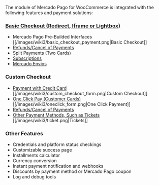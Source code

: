 The module of Mercado Pago for WooCommerce is integrated with the following features and payment solutions:

### [Basic Checkout (Redirect, Iframe or Lightbox)](https://www.mercadopago.com.br/developers/en/solutions/payments/basic-checkout/receive-payments/)
* Mercado Pago Pre-Builded Interfaces<br>[[/images/wiki3/basic_checkout_payment.png|Basic Checkout]]
* [Refunds/Cancel of Payments](https://www.mercadopago.com.br/developers/en/solutions/payments/basic-checkout/refund-cancel#refund)
* Split Payments (Two Cards)
* [Subscriptions](https://www.mercadopago.com.br/developers/en/solutions/payments/basic-checkout/subscriptions/)
* [Mercado Envios](https://www.mercadopago.com.br/developers/en/solutions/payments/basic-checkout/receive-payments/)

### Custom Checkout
* [Payment with Credit Card](https://www.mercadopago.com.br/developers/en/solutions/payments/basic-checkout/receive-payments/)<br>[[/images/wiki3/custom_checkout_form.png|Custom Checkout]]
* [One Click Pay (Customer Cards)](https://www.mercadopago.com.br/developers/en/solutions/payments/custom-checkout/one-click-charges/javascript/)<br>[[/images/wiki3/oneclick_form.png|One Click Payment]]
* [Refunds/Cancel of Payments](https://www.mercadopago.com.br/developers/en/solutions/payments/custom-checkout/refund-cancel#refund)
* [Other Payment Methods, Such as Tickets](https://www.mercadopago.com.br/developers/en/solutions/payments/custom-checkout/charge-with-other-methods/)<br>[[/images/wiki3/ticket.png|Tickets]]

### Other Features
* Credentials and platform status checkings
* Customizable success page
* Installments calculator
* Currency conversion
* Instant payment notification and webhooks
* Discounts by payment method or Mercado Pago coupon
* Log and debug tools